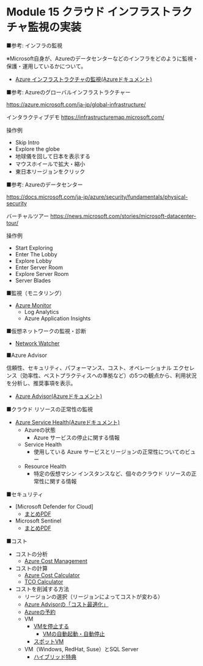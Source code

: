 # Module 15 クラウド インフラストラクチャ監視の実装

■参考: インフラの監視

※Microsoft自身が、Azureのデータセンターなどのインフラをどのように監視・保護・運用しているかについて。

- [Azure インフラストラクチャの監視(Azureドキュメント)](https://docs.microsoft.com/ja-jp/azure/security/fundamentals/infrastructure-monitoring)

■参考: Azureのグローバルインフラストラクチャー

https://azure.microsoft.com/ja-jp/global-infrastructure/

インタラクティブデモ
https://infrastructuremap.microsoft.com/

操作例
- Skip Intro
- Explore the globe
- 地球儀を回して日本を表示する
- マウスホイールで拡大・縮小
- 東日本リージョンをクリック

■参考: Azureのデータセンター

https://docs.microsoft.com/ja-jp/azure/security/fundamentals/physical-security

バーチャルツアー
https://news.microsoft.com/stories/microsoft-datacenter-tour/

操作例
- Start Exploring
- Enter The Lobby
- Explore Lobby
- Enter Server Room
- Explore Server Room
- Server Blades

■監視（モニタリング）

- [Azure Monitor](mod15-01-monitor.md)
  - Log Analytics
  - Azure Application Insights

■仮想ネットワークの監視・診断

- [Network Watcher](mod15-02-network-watcher.md)

■Azure Advisor

信頼性、セキュリティ、パフォーマンス、コスト、オペレーショナル エクセレンス（効率性、ベストプラクティスへの準拠など）の5つの観点から、利用状況を分析し、推奨事項を表示。

- [Azure Advisor(Azureドキュメント)](https://docs.microsoft.com/ja-jp/azure/advisor/advisor-overview)

■クラウド リソースの正常性の監視

- [Azure Service Health(Azureドキュメント)](https://docs.microsoft.com/ja-jp/azure/service-health/overview)
  - Azureの状態
    - Azure サービスの停止に関する情報
  - Service Health
    - 使用している Azure サービスとリージョンの正常性についてのビュー
  - Resource Health
    - 特定の仮想マシン インスタンスなど、個々のクラウド リソースの正常性に関する情報

■セキュリティ

- [Microsoft Defender for Cloud]
  - [まとめPDF](../AZ-500/pdf/mod4/Microsoft%20Defender%20for%20Cloud%20まとめ.pdf)
- Microsoft Sentinel
  - [まとめPDF](../AZ-500/pdf/mod4/Azure%20Sentinel%20まとめ.pdf)

■コスト

- コストの分析
  - [Azure Cost Management](https://docs.microsoft.com/ja-jp/azure/cost-management-billing/cost-management-billing-overview)
- コストの計算
  - [Azure Cost Calculator](https://azure.microsoft.com/ja-jp/pricing/calculator/)
  - [TCO Calculator](https://azure.microsoft.com/ja-jp/pricing/tco/calculator/)
- コストを削減する方法
  - リージョンの選択（リージョンによってコストが変わる）
  - [Azure Advisorの「コスト最適化」](https://docs.microsoft.com/ja-jp/azure/advisor/advisor-cost-recommendations)
  - [Azureの予約](https://docs.microsoft.com/ja-jp/azure/cost-management-billing/reservations/save-compute-costs-reservations)
  - VM
    - [VMを停止する](https://docs.microsoft.com/ja-jp/azure/virtual-machines/states-billing)
      - [VMの自動起動・自動停止](https://docs.microsoft.com/ja-jp/azure/automation/automation-solution-vm-management)
    - [スポットVM](https://azure.microsoft.com/ja-jp/services/virtual-machines/spot/#overview)
  - VM（Windows, RedHat, Suse）とSQL Server
    - [ハイブリッド特典](https://azure.microsoft.com/ja-jp/pricing/hybrid-benefit/)

